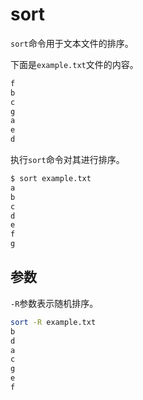 # sort

`sort`命令用于文本文件的排序。

下面是`example.txt`文件的内容。

```bash
f
b
c
g
a
e
d
```

执行`sort`命令对其进行排序。

```bash
$ sort example.txt
a
b
c
d
e
f
g
```

## 参数

`-R`参数表示随机排序。

```bash
sort -R example.txt
b
d
a
c
g
e
f
```
